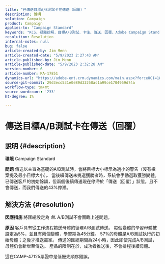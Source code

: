 ```yaml
---
title: "已傳送目標A/B測試卡在傳送（回覆）"
description: 說明
solution: Campaign
product: Campaign
applies-to: "Campaign Standard"
keywords: "KCS，疑難排解，目標A/B測試，卡住，傳送，回覆，Adobe Campaign Standard, ACS"
resolution: Resolution
internal-notes: null
bug: false
article-created-by: Jim Menn
article-created-date: "5/9/2023 2:27:43 AM"
article-published-by: Jim Menn
article-published-date: "5/9/2023 2:32:28 AM"
version-number: 6
article-number: KA-17851
dynamics-url: "https://adobe-ent.crm.dynamics.com/main.aspx?forceUCI=1&pagetype=entityrecord&etn=knowledgearticle&id=b483a80e-11ee-ed11-8849-6045bd006c82"
source-git-commit: 29d3ecc531e0e89d33268ac1a99ce1704959d74a
workflow-type: tm+mt
source-wordcount: '233'
ht-degree: 1%

---
```


# 傳送目標A/B測試卡在傳送（回覆）

## 說明 {#description}


<b>環境</b>
Campaign Standard

<b>問題</b>
傳送以主旨為基礎的A/B測試時，會將目標大小標示為過小的警告（沒有檔案提及最小目標大小）。
當後續傳送未挑選獲勝者時，系統會手動選取獲勝變體。
已傳送客戶的初始餘額，但兩個後續傳送現在停滯於「傳送（回覆）」狀態，且不會傳送，而我們傳送的43%停滯。


## 解決方法 {#resolution}


<b>因應措施</b>
將匯總設定為 *無*.
A/B測試不會面臨上述問題。

<b>原因</b>
客戶具有從工作流程饋送母體的循環A/B測試傳送。
每個變體的學習母體被設定為5%，並且有兩個變體，學習期為45分鐘。
57%的母體是A/B測試執行的初始母體；之後才推送贏家。
傳送的匯總期間為24小時，因此即使完成A/B測試，母體仍會新增至傳送。
產品的限制在於，成功者推送後，不會排程後續母體。

這在CAMP-47125票證中是低優先順序錯誤。
